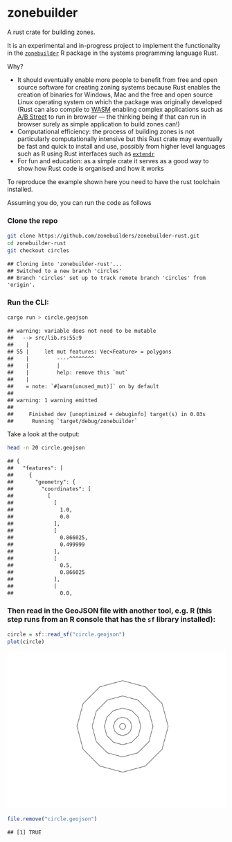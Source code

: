 
# zonebuilder

A rust crate for building zones.

It is an experimental and in-progress project to implement the
functionality in the
[`zonebuilder`](https://zonebuilders.github.io/zonebuilder/) R package
in the systems programming language Rust.

Why?

-   It should eventually enable more people to benefit from free and
    open source software for creating zoning systems because Rust
    enables the creation of binaries for Windows, Mac and the free and
    open source Linux operating system on which the package was
    originally developed (Rust can also compile to
    [WASM](https://webassembly.org/) enabling complex applications such
    as [A/B Street](https://github.com/a-b-street/abstreet) to run in
    browser — the thinking being if that can run in browser surely as
    simple application to build zones can!)
-   Computational efficiency: the process of building zones is not
    particularly computationally intensive but this Rust crate may
    eventually be fast and quick to install and use, possibly from
    higher level languages such as R using Rust interfaces such as
    [`extendr`](https://github.com/extendr/extendr)
-   For fun and education: as a simple crate it serves as a good way to
    show how Rust code is organised and how it works

To reproduce the example shown here you need to have the rust toolchain
installed.

Assuming you do, you can run the code as follows

### Clone the repo

``` bash
git clone https://github.com/zonebuilders/zonebuilder-rust.git
cd zonebuilder-rust
git checkout circles
```

    ## Cloning into 'zonebuilder-rust'...
    ## Switched to a new branch 'circles'
    ## Branch 'circles' set up to track remote branch 'circles' from 'origin'.

### Run the CLI:

``` bash
cargo run > circle.geojson
```

    ## warning: variable does not need to be mutable
    ##   --> src/lib.rs:55:9
    ##    |
    ## 55 |     let mut features: Vec<Feature> = polygons
    ##    |         ----^^^^^^^^
    ##    |         |
    ##    |         help: remove this `mut`
    ##    |
    ##    = note: `#[warn(unused_mut)]` on by default
    ## 
    ## warning: 1 warning emitted
    ## 
    ##     Finished dev [unoptimized + debuginfo] target(s) in 0.03s
    ##      Running `target/debug/zonebuilder`

Take a look at the output:

``` bash
head -n 20 circle.geojson
```

    ## {
    ##   "features": [
    ##     {
    ##       "geometry": {
    ##         "coordinates": [
    ##           [
    ##             [
    ##               1.0,
    ##               0.0
    ##             ],
    ##             [
    ##               0.866025,
    ##               0.499999
    ##             ],
    ##             [
    ##               0.5,
    ##               0.866025
    ##             ],
    ##             [
    ##               0.0,

### Then read in the GeoJSON file with another tool, e.g. R (this step runs from an R console that has the `sf` library installed):

``` r
circle = sf::read_sf("circle.geojson")
plot(circle)
```

![](README_files/figure-gfm/circle-1.png)<!-- -->

``` r
file.remove("circle.geojson")
```

    ## [1] TRUE

<!-- ## Tidy up -->
<!--
The crate template was made with the following command:

```bash
cargo new --lib zonebuilder
```

```bash
mv -v zonebuilder/* .               
# renamed 'zonebuilder/Cargo.toml' -> './Cargo.toml'
# renamed 'zonebuilder/src' -> './src'
```

Edit the .rs files in src folder.

Then run:

```bash
cargo test
```

-->
